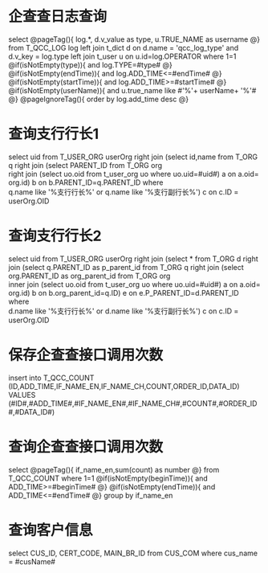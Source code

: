 企查查日志查询
===
select
@pageTag(){
    log.*,
    d.v_value as type,
    u.TRUE_NAME as username
@}
from T_QCC_LOG log 
left join t_dict d on d.name = 'qcc_log_type' and d.v_key = log.type
left join t_user u on u.id=log.OPERATOR
where 1=1
@if(isNotEmpty(type)){
    and log.TYPE=#type#
@}
@if(isNotEmpty(endTime)){
    and log.ADD_TIME<=#endTime#
@}
@if(isNotEmpty(startTime)){
    and log.ADD_TIME>=#startTime#
@}
@if(isNotEmpty(userName)){
    and u.true_name like #'%'+ userName+ '%'#
@}
@pageIgnoreTag(){
    order by log.add_time desc
@}

查询支行行长1
===
select uid from T_USER_ORG userOrg 
    right join (select id,name from T_ORG q 
    right join (select PARENT_ID from T_ORG org  
    right join (select uo.oid from t_user_org uo where uo.uid=#uid#) a 
    on a.oid= org.id) b on b.PARENT_ID=q.PARENT_ID
    where  
    q.name like '%支行行长%' or q.name like '%支行副行长%') c  on c.ID = userOrg.OID
    
查询支行行长2
===
select uid from T_USER_ORG userOrg 
    right join (select * from T_ORG d
     right join (select q.PARENT_ID as p_parent_id from T_ORG q 
    right join (select org.PARENT_ID as org_parent_id from T_ORG org  
    inner join (select uo.oid from t_user_org uo where uo.uid=#uid#) a 
    on a.oid= org.id) b on b.org_parent_id=q.ID) e on e.P_PARENT_ID=d.PARENT_ID
    where  
    d.name like '%支行行长%' or d.name like '%支行副行长%') c  on c.ID = userOrg.OID
    
保存企查查接口调用次数
===
insert into T_QCC_COUNT (ID,ADD_TIME,IF_NAME_EN,IF_NAME_CH,COUNT,ORDER_ID,DATA_ID) VALUES (#ID#,#ADD_TIME#,#IF_NAME_EN#,#IF_NAME_CH#,#COUNT#,#ORDER_ID#,#DATA_ID#)

查询企查查接口调用次数
===
select 
@pageTag(){
   if_name_en,sum(count) as number 
@}
from T_QCC_COUNT where 1=1
@if(isNotEmpty(beginTime)){
    and ADD_TIME>=#beginTime#
@}
@if(isNotEmpty(endTime)){
    and ADD_TIME<=#endTime#
@}
group by if_name_en


查询客户信息
===
select CUS_ID, CERT_CODE, MAIN_BR_ID from CUS_COM 
where cus_name = #cusName#



